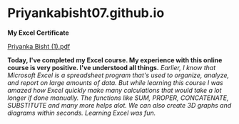 # Priyankabisht07.github.io

**My Excel Certificate**

[Priyanka Bisht (1).pdf](https://github.com/user-attachments/files/16327586/Priyanka.Bisht.1.pdf)

**Today, I've completed my Excel course. My experience with this online course is very positive. I've understood all things.**
_Earlier, I know that Microsoft Excel is a spreadsheet program that's used to organize, analyze, and report on large amounts of data. But while learning this course I was amazed how Excel quickly make many calculations that would take a lot longer if done manually. The functions like SUM, PROPER, CONCATENATE, SUBSTITUTE and many more helps alot. We can also create 3D graphs and diagrams within seconds. Learning Excel was fun._

